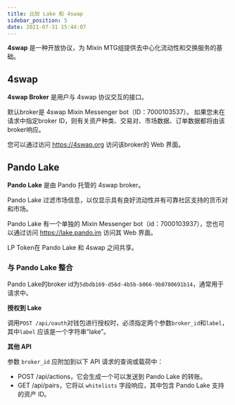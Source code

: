 ```yaml
---
title: 比较 Lake 和 4swap
sidebar_position: 5
date: 2021-07-31 15:44:07
---
```


**4swap** 是一种开放协议，为 Mixin MTG组提供去中心化流动性和交换服务的基础。

## 4swap

**4swap Broker** 是用户与 4swap 协议交互的接口。

默认broker是 4swap Mixin Messenger bot（ID：7000103537）。 如果您未在请求中指定broker ID，则有关资产种类、交易对、市场数据、订单数据都将由该broker响应。

您可以通过访问 https://4swap.org 访问该broker的 Web 界面。

## Pando Lake

**Pando Lake** 是由 Pando 托管的 4swap broker。

Pando Lake 过滤市场信息，以仅显示具有良好流动性并有可靠社区支持的货币对和市场。

Pando Lake 有一个单独的 Mixin Messenger bot（id：7000103937），您也可以通过访问 https://lake.pando.im 访问其 Web 界面。

LP Token在 Pando Lake 和 4swap 之间共享。

### 与 Pando Lake 整合

Pando Lake的broker id为`5dbdb169-d56d-4b5b-b066-9b0780691b14`，通常用于请求中。

**授权到 Lake**

调用`POST /api/oauth`对钱包进行授权时，必须指定两个参数`broker_id`和`label`，其中`label` 应该是一个字符串“lake”。

**其他 API**

参数 `broker_id` 应附加到以下 API 请求的查询或载荷中：

- POST /api/actions，它会生成一个可以发送到 Pando Lake 的转账。
- GET /api/pairs，它将以 `whitelists` 字段响应，其中包含 Pando Lake 支持的资产 ID。



